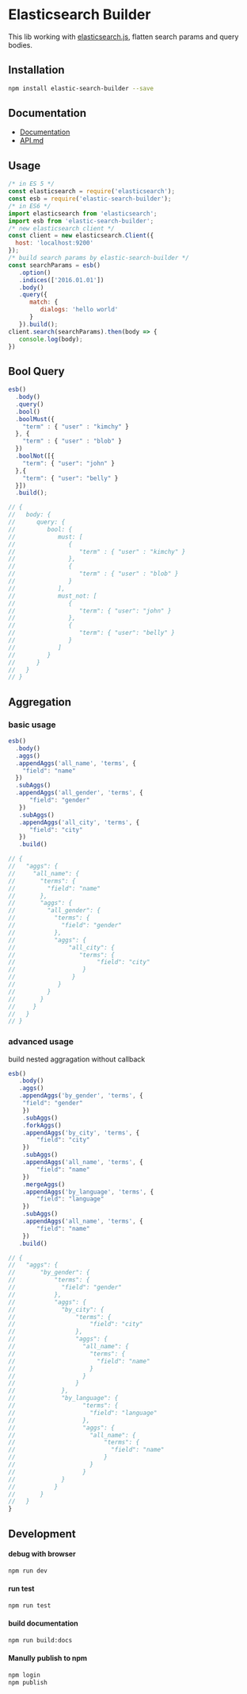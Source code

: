 Elasticsearch Builder
===

This lib working with [elasticsearch.js](https://www.elastic.co/guide/en/elasticsearch/client/javascript-api/current/index.html), flatten search params and  query bodies.

## Installation

```sh
npm install elastic-search-builder --save
```

## Documentation

* [Documentation](https://weihanchen.github.io/elastic-search-builder/)
* [API.md](https://github.com/weihanchen/elastic-search-builder/blob/gh-pages/docs/API.md)

## Usage

```javascript
/* in ES 5 */
const elasticsearch = require('elasticsearch');
const esb = require('elastic-search-builder');
/* in ES6 */
import elasticsearch from 'elasticsearch';
import esb from 'elastic-search-builder';
/* new elasticsearch client */
const client = new elasticsearch.Client({
  host: 'localhost:9200'
});
/* build search params by elastic-search-builder */
const searchParams = esb()
   .option()
   .indices(['2016.01.01'])
   .body()
   .query({
      match: {
         dialogs: 'hello world'
      }
   }).build();
client.search(searchParams).then(body => {
   console.log(body);
})
```

## Bool Query
```javascript
esb()
  .body()
  .query()
  .bool()
  .boolMust({
    "term" : { "user" : "kimchy" }
  }, {
    "term" : { "user" : "blob" }
  })
  .boolNot([{
    "term": { "user": "john" }
  },{
    "term": { "user": "belly" }
  }])
  .build();

// {
//   body: {
//      query: {
//         bool: {
//            must: [
//               {
//                  "term" : { "user" : "kimchy" }
//               },
//               {
//                  "term" : { "user" : "blob" }
//               }
//            ],
//            must_not: [
//               {
//                  "term": { "user": "john" }
//               },
//               {
//                  "term": { "user": "belly" }
//               }
//            ]
//         }
//      }
//   }
// }
```

## Aggregation
### basic usage

```javascript
esb()
  .body()
  .aggs()
  .appendAggs('all_name', 'terms', {
    "field": "name"
  })
  .subAggs()
  .appendAggs('all_gender', 'terms', {
      "field": "gender"
   })
   .subAggs()
   .appendAggs('all_city', 'terms', {
      "field": "city"
   })
   .build()

// {
//   "aggs": {
//     "all_name": {
//       "terms": {
//         "field": "name"
//       },
//       "aggs": {
//         "all_gender": {
//           "terms": {
//             "field": "gender"
//           },
//           "aggs": {
//               "all_city": {
//                  "terms": {
//                       "field": "city"
//                   }
//                }
//            }
//         }
//       }
//     }
//   }
// }
```

### advanced usage
build nested aggragation without callback

```javascript
esb()
   .body()
   .aggs()
   .appendAggs('by_gender', 'terms', {
    "field": "gender"
    })
    .subAggs()
    .forkAggs()
    .appendAggs('by_city', 'terms', {
        "field": "city"
    })
    .subAggs()
    .appendAggs('all_name', 'terms', {
        "field": "name"
    })
    .mergeAggs()
    .appendAggs('by_language', 'terms', {
        "field": "language"
    })
    .subAggs()
    .appendAggs('all_name', 'terms', {
        "field": "name"
    })
   .build()

// {
//   "aggs": {
//       "by_gender": {
//           "terms": {
//             "field": "gender"
//           },
//           "aggs": {
//             "by_city": {
//                 "terms": {
//                     "field": "city"
//                 },
//                 "aggs": {
//                   "all_name": {
//                     "terms": {
//                       "field": "name"
//                     }
//                   }
//                 }
//             },
//             "by_language": {
//                   "terms": {
//                     "field": "language"
//                   },
//                   "aggs": {
//                     "all_name": {
//                         "terms": {
//                           "field": "name"
//                         }
//                     }
//                   }
//             }
//           }
//       }
//   }
}
```

## Development
#### debug with browser

```sh
npm run dev
```
#### run test

```sh
npm run test
```

#### build documentation

```sh
npm run build:docs
```

#### Manully publish to npm

```sh
npm login
npm publish
```

